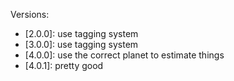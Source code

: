 Versions:
- [2.0.0]:	use tagging system
- [3.0.0]:	use tagging system
- [4.0.0]:	use the correct planet to estimate things
- [4.0.1]:	pretty good
